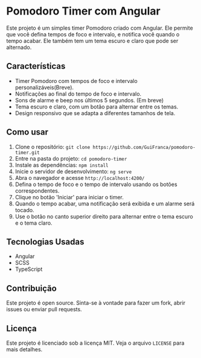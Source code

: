 # Pomodoro Timer com Angular

Este projeto é um simples timer Pomodoro criado com Angular. Ele permite que você defina tempos de foco e intervalo, e notifica você quando o tempo acabar. Ele também tem um tema escuro e claro que pode ser alternado.

## Características

- Timer Pomodoro com tempos de foco e intervalo personalizáveis(Breve).
- Notificações ao final do tempo de foco e intervalo.
- Sons de alarme e beep nos últimos 5 segundos. (Em breve)
- Tema escuro e claro, com um botão para alternar entre os temas.
- Design responsivo que se adapta a diferentes tamanhos de tela.

## Como usar

1. Clone o repositório: `git clone https://github.com/GuiFranca/pomodoro-timer.git`
2. Entre na pasta do projeto: `cd pomodoro-timer`
3. Instale as dependências: `npm install`
4. Inicie o servidor de desenvolvimento: `ng serve`
5. Abra o navegador e acesse `http://localhost:4200/`
6. Defina o tempo de foco e o tempo de intervalo usando os botões correspondentes.
7. Clique no botão 'Iniciar' para iniciar o timer.
8. Quando o tempo acabar, uma notificação será exibida e um alarme será tocado.
9. Use o botão no canto superior direito para alternar entre o tema escuro e o tema claro.

## Tecnologias Usadas

- Angular
- SCSS
- TypeScript

## Contribuição

Este projeto é open source. Sinta-se à vontade para fazer um fork, abrir issues ou enviar pull requests.

## Licença

Este projeto é licenciado sob a licença MIT. Veja o arquivo `LICENSE` para mais detalhes.
